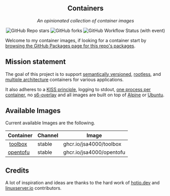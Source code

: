 <div align="center">

## Containers

_An opinionated collection of container images_

</div>

<div align="center">

![GitHub Repo stars](https://img.shields.io/github/stars/jsa4000/containers?style=for-the-badge)
![GitHub forks](https://img.shields.io/github/forks/jsa4000/containers?style=for-the-badge)
![GitHub Workflow Status (with event)](https://img.shields.io/github/actions/workflow/status/jsa4000/containers/release-scheduled.yaml?style=for-the-badge&label=Scheduled%20Release)

</div>

Welcome to my container images, if looking for a container start by [browsing the GitHub Packages page for this repo's packages](https://github.com/jsa4000?tab=packages&repo_name=containers).

## Mission statement

The goal of this project is to support [semantically versioned](https://semver.org/), [rootless](https://rootlesscontaine.rs/), and [multiple architecture](https://www.docker.com/blog/multi-arch-build-and-images-the-simple-way/) containers for various applications.

It also adheres to a [KISS principle](https://en.wikipedia.org/wiki/KISS_principle), logging to stdout, [one process per container](https://testdriven.io/tips/59de3279-4a2d-4556-9cd0-b444249ed31e/), no [s6-overlay](https://github.com/just-containers/s6-overlay) and all images are built on top of [Alpine](https://hub.docker.com/_/alpine) or [Ubuntu](https://hub.docker.com/_/ubuntu).

## Available Images

Current available Images are the following.

| Container | Channel | Image |
| --- | --- | --- |
| [toolbox](https://github.com/jsa4000/containers/pkgs/container/toolbox) | stable | ghcr.io/jsa4000/toolbox |
| [opentofu](https://github.com/jsa4000/containers/pkgs/container/opentofu) | stable | ghcr.io/jsa4000/opentofu |

## Credits

A lot of inspiration and ideas are thanks to the hard work of [hotio.dev](https://hotio.dev/) and [linuxserver.io](https://www.linuxserver.io/) contributors.
